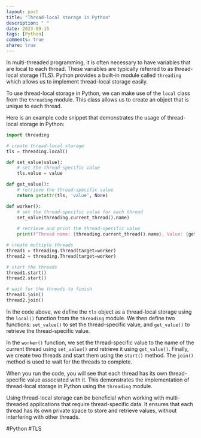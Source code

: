 ```yaml
---
layout: post
title: "Thread-local storage in Python"
description: " "
date: 2023-09-15
tags: [Python]
comments: true
share: true
---
```


In multi-threaded programming, it is often necessary to have variables that are local to each thread. These variables are typically referred to as thread-local storage (TLS). Python provides a built-in module called `threading` which allows us to implement thread-local storage easily.

To use thread-local storage in Python, we can make use of the `local` class from the `threading` module. This class allows us to create an object that is unique to each thread.

Here is an example code snippet that demonstrates the usage of thread-local storage in Python:

```python
import threading

# create thread-local storage
tls = threading.local()

def set_value(value):
    # set the thread-specific value
    tls.value = value

def get_value():
    # retrieve the thread-specific value
    return getattr(tls, 'value', None)

def worker():
    # set the thread-specific value for each thread
    set_value(threading.current_thread().name)
     
    # retrieve and print the thread-specific value
    print(f"Thread name: {threading.current_thread().name}, Value: {get_value()}")

# create multiple threads
thread1 = threading.Thread(target=worker)
thread2 = threading.Thread(target=worker)

# start the threads
thread1.start()
thread2.start()

# wait for the threads to finish
thread1.join()
thread2.join()
```

In the code above, we define the `tls` object as a thread-local storage using the `local()` function from the `threading` module. We then define two functions: `set_value()` to set the thread-specific value, and `get_value()` to retrieve the thread-specific value.

In the `worker()` function, we set the thread-specific value to the name of the current thread using `set_value()` and retrieve it using `get_value()`. Finally, we create two threads and start them using the `start()` method. The `join()` method is used to wait for the threads to complete.

When you run the code, you will see that each thread has its own thread-specific value associated with it. This demonstrates the implementation of thread-local storage in Python using the `threading` module.

Using thread-local storage can be beneficial when working with multi-threaded applications that require thread-specific data. It ensures that each thread has its own private space to store and retrieve values, without interfering with other threads.

#Python #TLS